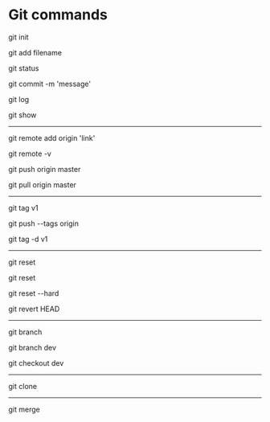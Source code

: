 # Git commands

git init

git add filename

git status

git commit -m 'message'

git log

git show

-----------------------

git remote add origin 'link'

git remote -v

git push origin master

git pull origin master

------------------------

git tag v1

git push --tags origin 

git tag -d v1

-----------------------

git reset 

git reset <commitID>

git reset --hard <CommitID>

git revert HEAD

-----------------------

git branch

git branch dev

git checkout dev

-----------------------

git clone

-----------------------

git merge



